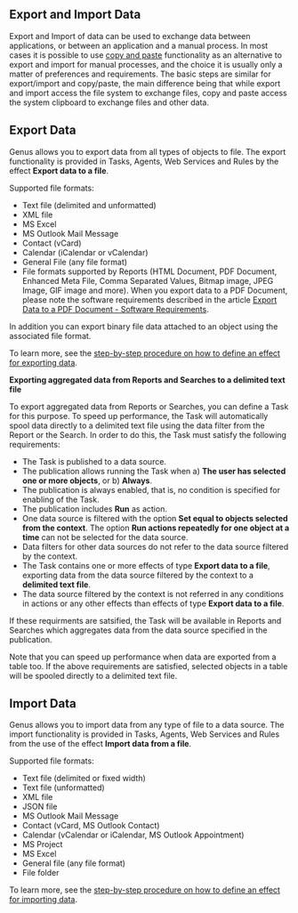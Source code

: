 ## Export and Import Data

Export and Import of data can be used to exchange data between applications, or between an application and a manual process. In most cases it is possible to use [copy and paste](copy-and-paste-data.md "Copy and Paste Data") functionality as an alternative to export and import for manual processes, and the choice it is usually only a matter of preferences and requirements. The basic steps are similar for export/import and copy/paste, the main difference being that while export and import access the file system to exchange files, copy and paste access the system clipboard to exchange files and other data.


## Export Data

Genus allows you to export data from all types of objects to file. The export functionality is provided in Tasks, Agents, Web Services and Rules by the effect **Export data to a file**.

Supported file formats:

*   Text file (delimited and unformatted)
*   XML file
*   MS Excel
*   MS Outlook Mail Message
*   Contact (vCard)
*   Calendar (iCalendar or vCalendar)
*   General File (any file format)
*   File formats supported by Reports (HTML Document, PDF Document, Enhanced Meta File, Comma Separated Values, Bitmap image, JPEG Image, GIF image and more). When you export data to a PDF Document, please note the software requirements described in the article [Export Data to a PDF Document - Software Requirements](../../defining-an-app-model/logic/action-orchestration/actions/effects/export-data-to-a-pdf-document--software-requirements.md "Export Data to a PDF Document - Software Requirements").

In addition you can export binary file data attached to an object using the associated file format.

To learn more, see the [step-by-step procedure on how to define an effect for exporting data](../../defining-an-app-model/logic/action-orchestration/actions/effects/export-data.md).

**Exporting aggregated data from Reports and Searches to a delimited text file**

To export aggregated data from Reports or Searches, you can define a Task for this purpose. To speed up performance, the Task will automatically spool data directly to a delimited text file using the data filter from the Report or the Search. In order to do this, the Task must satisfy the following requirements:

*   The Task is published to a data source.
*   The publication allows running the Task when a) **The user has selected one or more objects**, or b) **Always**.
*   The publication is always enabled, that is, no condition is specified for enabling of the Task.
*   The publication includes **Run** as action.
*   One data source is filtered with the option **Set equal to objects selected from the context**. The option **Run actions repeatedly for one object at a time** can not be selected for the data source.
*   Data filters for other data sources do not refer to the data source filtered by the context.
*   The Task contains one or more effects of type **Export data to a file**, exporting data from the data source filtered by the context to a **delimited text file**.
*   The data source filtered by the context is not referred in any conditions in actions or any other effects than effects of type **Export data to a file**.

If these requirments are satsified, the Task will be available in Reports and Searches which aggregates data from the data source specified in the publication.

Note that you can speed up performance when data are exported from a table too. If the above requirements are satisfied, selected objects in a table will be spooled directly to a delimited text file.



## Import Data

Genus allows you to import data from any type of file to a data source. The import functionality is provided in Tasks, Agents, Web Services and Rules from the use of the effect **Import data from a file**.

Supported file formats:

*   Text file (delimited or fixed width)
*   Text file (unformatted)
*   XML file
*   JSON file
*   MS Outlook Mail Message
*   Contact (vCard, MS Outlook Contact)
*   Calendar (vCalendar or iCalendar, MS Outlook Appointment)
*   MS Project
*   MS Excel
*   General file (any file format)
*   File folder

To learn more, see the [step-by-step procedure on how to define an effect for importing data](../../defining-an-app-model/logic/action-orchestration/actions/effects/import-data.md).

